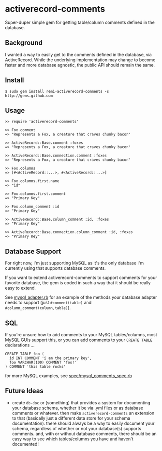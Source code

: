 activerecord-comments
=====================

Super-duper simple gem for getting table/column comments defined in the database.

Background
----------

I wanted a way to easily get to the comments defined in the database, via ActiveRecord. 
While the underlying implementation may change to become faster and more database agnostic, 
the public API should remain the same.

Install
-------

    $ sudo gem install remi-activerecord-comments -s http://gems.github.com

Usage
-----

    >> require 'activerecord-comments'
    
    >> Fox.comment
    => "Represents a Fox, a creature that craves chunky bacon"

    >> ActiveRecord::Base.comment :foxes
    => "Represents a Fox, a creature that craves chunky bacon"

    >> ActiveRecord::Base.connection.comment :foxes
    => "Represents a Fox, a creature that craves chunky bacon"

    >> Fox.columns
    => [#<ActiveRecord::...>, #<ActiveRecord::...>]

    >> Fox.columns.first.name
    => "id"

    >> Fox.columns.first.comment
    => "Primary Key"

    >> Fox.column_comment :id
    => "Primary Key"

    >> ActiveRecord::Base.column_comment :id, :foxes
    => "Primary Key"

    >> ActiveRecord::Base.connection.column_comment :id, :foxes
    => "Primary Key"


Database Support
----------------

For right now, I'm just supporting MySQL as it's the only database I'm currently using 
that supports database comments.

If you want to extend activerecord-comments to support comments for your favorite database, 
the gem is coded in such a way that it should be really easy to extend.

See [mysql_adapter.rb][mysql_adapter] for an example of the methods your database adapter 
needs to support (just `#comment(table)` and `#column_comment(column,table)`).


SQL
---

If you're unsure how to add comments to your MySQL tables/columns, most MySQL GUIs support 
this, or you can add comments to your `CREATE TABLE` declarations ...

    CREATE TABLE foo ( 
      id INT COMMENT 'i am the primary key', 
      foo VARCHAR(100) COMMENT 'foo!' 
    ) COMMENT 'this table rocks'

for more MySQL examples, see [spec/mysql_comments_spec.rb][mysql_spec]


Future Ideas
------------

- create `db-doc` or (something) that provides a system for documenting your database schema, whether it be via .yml files or as database comments or whatever.  then make `activerecord-comments` an extension to that (basically just a different data store for your schema documentation).  there should always be a way to easily document your schema, regardless of whether or not your database(s) supports comments.  and, with or without database comments, there should be an easy way to see which tables/columns you have and haven't documented!


[mysql_adapter]: http://github.com/remi/activerecord-comments/tree/master/lib/activerecord-comments/mysql_adapter.rb
[mysql_spec]:    http://github.com/remi/activerecord-comments/tree/master/spec/mysql_comments_spec.rb
